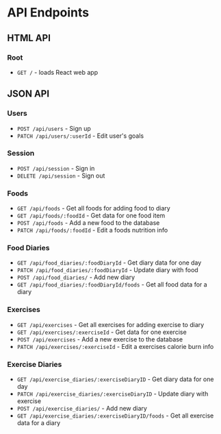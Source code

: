 # API Endpoints

## HTML API

### Root

- `GET /` - loads React web app

## JSON API

### Users

- `POST /api/users` - Sign up
- `PATCH /api/users/:userId` - Edit user's goals

### Session

- `POST /api/session` - Sign in
- `DELETE /api/session` - Sign out

### Foods

- `GET /api/foods` - Get all foods for adding food to diary
- `GET /api/foods/:foodId` - Get data for one food item
- `POST /api/foods` - Add a new food to the database
- `PATCH /api/foods/:foodId` - Edit a foods nutrition info

### Food Diaries

- `GET /api/food_diaries/:foodDiaryId` - Get diary data for one day
- `PATCH /api/food_diaries/:foodDiaryId` - Update diary with food
- `POST /api/food_diaries/` - Add new diary
- `GET /api/food_diaries/:foodDiaryId/foods` - Get all food data for a diary

### Exercises

- `GET /api/exercises` - Get all exercises for adding exercise to diary
- `GET /api/exercises/:exerciseId` - Get data for one exercise
- `POST /api/exercises` - Add a new exercise to the database
- `PATCH /api/exercises/:exerciseId` - Edit a exercises calorie burn info

### Exercise Diaries

- `GET /api/exercise_diaries/:exerciseDiaryID` - Get diary data for one day
- `PATCH /api/exercise_diaries/:exerciseDiaryID` - Update diary with exercise
- `POST /api/exercise_diaries/` - Add new diary
- `GET /api/exercise_diaries/:exerciseDiaryID/foods` - Get all exercise data for a diary
